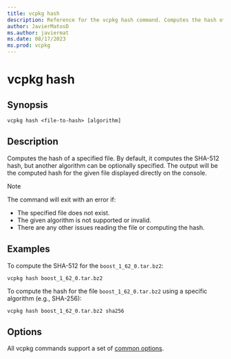 ```yaml
---
title: vcpkg hash
description: Reference for the vcpkg hash command. Computes the hash of a specified file.
author: JavierMatosD
ms.author: javiermat
ms.date: 08/17/2023
ms.prod: vcpkg
---
```



# vcpkg hash

## Synopsis

```console
vcpkg hash <file-to-hash> [algorithm]
```
## Description

Computes the hash of a specified file. By default, it computes the SHA-512 hash, but another algorithm can be optionally specified. The output will be the computed hash for the given file displayed directly on the console.

>[!NOTE]
>The command will exit with an error if:
>- The specified file does not exist.
>- The given algorithm is not supported or invalid.
>- There are any other issues reading the file or computing the hash.

## Examples

To compute the SHA-512 for the `boost_1_62_0.tar.bz2`:
```console
vcpkg hash boost_1_62_0.tar.bz2
```

To compute the hash for the file `boost_1_62_0.tar.bz2` using a specific algorithm (e.g., SHA-256):
```console
vcpkg hash boost_1_62_0.tar.bz2 sha256
```

## Options

All vcpkg commands support a set of [common options](common-options.md).

